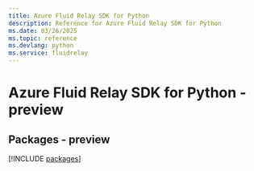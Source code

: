 ```yaml
---
title: Azure Fluid Relay SDK for Python
description: Reference for Azure Fluid Relay SDK for Python
ms.date: 03/26/2025
ms.topic: reference
ms.devlang: python
ms.service: fluidrelay
---
```

# Azure Fluid Relay SDK for Python - preview
## Packages - preview
[!INCLUDE [packages](fluid-relay-index.md)]